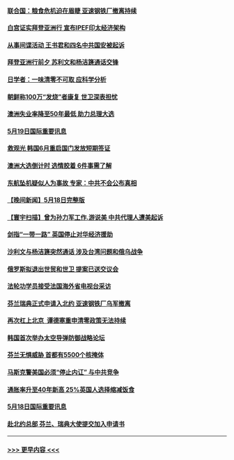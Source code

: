 #### [联合国：粮食危机迫在眉睫 亚速钢铁厂撤离持续](../pages/prog202/a103433280.md?t=05200601) 
#### [白宫证实拜登亚洲行 宣布IPEF印太经济架构](../pages/prog202/a103433275.md?t=05200601) 
#### [从事间谍活动 王书君和四名中共国安被起诉](../pages/prog202/a103433270.md?t=05200601) 
#### [拜登亚洲行前夕 苏利文和杨洁篪通话交锋](../pages/prog202/a103433290.md?t=05200601) 
#### [日学者：一味清零不可取 应科学分析](../pages/prog202/a103433266.md?t=05200601) 
#### [朝鲜称100万“发烧”者康复 世卫深表担忧](../pages/prog202/a103432935.md?t=05200601) 
#### [澳洲失业率降至50年最低 助力总理大选](../pages/prog202/a103432949.md?t=05200601) 
#### [5月19日国际重要讯息](../pages/prog202/a103432929.md?t=05200601) 
#### [救观光 韩国6月重启国门发放短期签证](../pages/prog202/a103432841.md?t=05200601) 
#### [澳洲大选倒计时 选情胶着 6件事需了解](../pages/prog202/a103432792.md?t=05200601) 
#### [东航坠机疑似人为事故 专家：中共不会公布真相](../pages/prog202/a103432747.md?t=05200601) 
#### [【晚间新闻】5月18日完整版](../pages/prog202/a103432635.md?t=05200601) 
#### [【寰宇扫描】曾为孙力军工作.游说美 中共代理人遭美起诉](../pages/prog202/a103432660.md?t=05200601) 
#### [剑指“一带一路” 英国停止对华经济援助](../pages/prog202/a103432687.md?t=05200601) 
#### [沙利文与杨洁篪突然通话 涉及台湾问题和俄乌战争](../pages/prog202/a103432643.md?t=05200601) 
#### [俄罗斯拟退出世贸和世卫 提案已送交议会](../pages/prog202/a103432435.md?t=05200601) 
#### [法轮功学员接受法国海外省电视台采访](../pages/prog202/a103432385.md?t=05200601) 
#### [芬兰瑞典正式申请入北约 亚速钢铁厂乌军撤离](../pages/prog202/a103432365.md?t=05200601) 
#### [再次杠上北京  谭德塞重申清零政策无法持续](../pages/prog202/a103432382.md?t=05200601) 
#### [韩国首次举办太空导弹防御战略论坛](../pages/prog202/a103432307.md?t=05200601) 
#### [芬兰无惧威胁 首都有5500个核掩体](../pages/prog202/a103432123.md?t=05200601) 
#### [马斯克警美国必须“停止内讧” 与中共竞争](../pages/prog202/a103432115.md?t=05200601) 
#### [通胀率升至40年新高 25%英国人选择缩减饭食](../pages/prog202/a103432103.md?t=05200601) 
#### [5月18日国际重要讯息](../pages/prog202/a103432076.md?t=05200601) 
#### [赴北约总部 芬兰、瑞典大使提交加入申请书](../pages/prog202/a103432020.md?t=05200601) 

----
#### [ >>> 更早内容 <<< ](../indexes/prog202-earlier.md)
